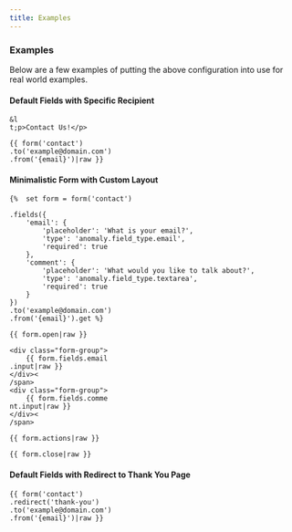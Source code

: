 ```yaml
---
title: Examples
---
```


### Examples[](#usage/examples)

Below are a few examples of putting the above configuration into use for real world examples.

#### Default Fields with Specific Recipient[](#usage/examples/default-fields-with-specific-recipient)

    &l
    t;p>Contact Us!</p>

    {{ form('contact')
    .to('example@domain.com')
    .from('{email}')|raw }}

#### Minimalistic Form with Custom Layout[](#usage/examples/minimalistic-form-with-custom-layout)

    {%  set form = form('contact')

    .fields({
        'email': {
            'placeholder': 'What is your email?',
            'type': 'anomaly.field_type.email',
            'required': true
        },
        'comment': {
            'placeholder': 'What would you like to talk about?',
            'type': 'anomaly.field_type.textarea',
            'required': true
        }
    })
    .to('example@domain.com')
    .from('{email}').get %}

    {{ form.open|raw }}

    <div class="form-group">
        {{ form.fields.email
    .input|raw }}
    </div><
    /span>
    <div class="form-group">
        {{ form.fields.comme
    nt.input|raw }}
    </div><
    /span>

    {{ form.actions|raw }}

    {{ form.close|raw }}

#### Default Fields with Redirect to Thank You Page[](#usage/examples/default-fields-with-redirect-to-thank-you-page)

    {{ form('contact')
    .redirect('thank-you')
    .to('example@domain.com')
    .from('{email}')|raw }}